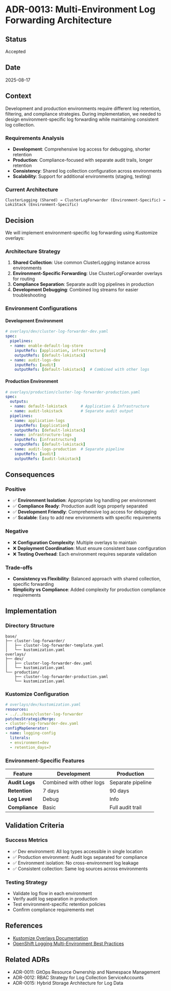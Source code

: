 # ADR-0013: Multi-Environment Log Forwarding Architecture

## Status
Accepted

## Date
2025-08-17

## Context

Development and production environments require different log retention, filtering, and compliance strategies. During implementation, we needed to design environment-specific log forwarding while maintaining consistent log collection.

### Requirements Analysis
- **Development**: Comprehensive log access for debugging, shorter retention
- **Production**: Compliance-focused with separate audit trails, longer retention
- **Consistency**: Shared log collection configuration across environments
- **Scalability**: Support for additional environments (staging, testing)

### Current Architecture
```
ClusterLogging (Shared) → ClusterLogForwarder (Environment-Specific) → LokiStack (Environment-Specific)
```

## Decision

We will implement environment-specific log forwarding using Kustomize overlays:

### Architecture Strategy
1. **Shared Collection**: Use common ClusterLogging instance across environments
2. **Environment-Specific Forwarding**: Use ClusterLogForwarder overlays for routing
3. **Compliance Separation**: Separate audit log pipelines in production
4. **Development Debugging**: Combined log streams for easier troubleshooting

### Environment Configurations

#### Development Environment
```yaml
# overlays/dev/cluster-log-forwarder-dev.yaml
spec:
  pipelines:
  - name: enable-default-log-store
    inputRefs: [application, infrastructure]
    outputRefs: [default-lokistack]
  - name: audit-logs-dev
    inputRefs: [audit]
    outputRefs: [default-lokistack]  # Combined with other logs
```

#### Production Environment
```yaml
# overlays/production/cluster-log-forwarder-production.yaml
spec:
  outputs:
  - name: default-lokistack      # Application & Infrastructure
  - name: audit-lokistack        # Separate audit output
  pipelines:
  - name: application-logs
    inputRefs: [application]
    outputRefs: [default-lokistack]
  - name: infrastructure-logs
    inputRefs: [infrastructure]
    outputRefs: [default-lokistack]
  - name: audit-logs-production  # Separate pipeline
    inputRefs: [audit]
    outputRefs: [audit-lokistack]
```

## Consequences

### Positive
- ✅ **Environment Isolation**: Appropriate log handling per environment
- ✅ **Compliance Ready**: Production audit logs properly separated
- ✅ **Development Friendly**: Comprehensive log access for debugging
- ✅ **Scalable**: Easy to add new environments with specific requirements

### Negative
- ❌ **Configuration Complexity**: Multiple overlays to maintain
- ❌ **Deployment Coordination**: Must ensure consistent base configuration
- ❌ **Testing Overhead**: Each environment requires separate validation

### Trade-offs
- **Consistency vs Flexibility**: Balanced approach with shared collection, specific forwarding
- **Simplicity vs Compliance**: Added complexity for production compliance requirements

## Implementation

### Directory Structure
```
base/
├── cluster-log-forwarder/
│   ├── cluster-log-forwarder-template.yaml
│   └── kustomization.yaml
overlays/
├── dev/
│   ├── cluster-log-forwarder-dev.yaml
│   └── kustomization.yaml
└── production/
    ├── cluster-log-forwarder-production.yaml
    └── kustomization.yaml
```

### Kustomize Configuration
```yaml
# overlays/dev/kustomization.yaml
resources:
- ../../base/cluster-log-forwarder
patchesStrategicMerge:
- cluster-log-forwarder-dev.yaml
configMapGenerator:
- name: logging-config
  literals:
  - environment=dev
  - retention_days=7
```

### Environment-Specific Features
| Feature | Development | Production |
|---------|-------------|------------|
| **Audit Logs** | Combined with other logs | Separate pipeline |
| **Retention** | 7 days | 90 days |
| **Log Level** | Debug | Info |
| **Compliance** | Basic | Full audit trail |

## Validation Criteria

### Success Metrics
- ✅ Dev environment: All log types accessible in single location
- ✅ Production environment: Audit logs separated for compliance
- ✅ Environment isolation: No cross-environment log leakage
- ✅ Consistent collection: Same log sources across environments

### Testing Strategy
- Validate log flow in each environment
- Verify audit log separation in production
- Test environment-specific retention policies
- Confirm compliance requirements met

## References
- [Kustomize Overlays Documentation](https://kustomize.io/docs/concepts/overlays/)
- [OpenShift Logging Multi-Environment Best Practices](https://docs.openshift.com/container-platform/latest/logging/)

## Related ADRs
- ADR-0011: GitOps Resource Ownership and Namespace Management
- ADR-0012: RBAC Strategy for Log Collection ServiceAccounts
- ADR-0015: Hybrid Storage Architecture for Log Data
